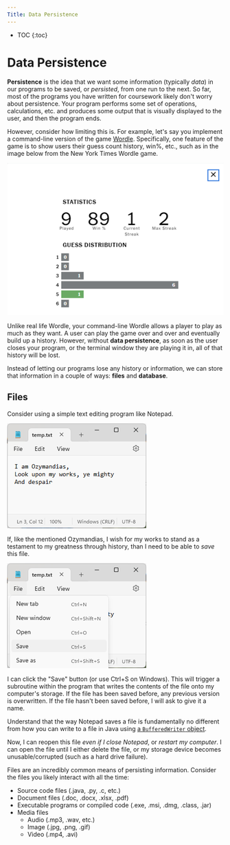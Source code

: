 ```yaml
---
Title: Data Persistence
---
```


* TOC
{:toc}

# Data Persistence

**Persistence** is the idea that we want some information (typically *data*) in our programs to be saved, or *persisted*, from one run to the next. So far, most of the programs you have written for coursework likely don't worry about persistence. Your program performs some set of operations, calculations, etc. and produces some output that is visually displayed to the user, and then the program ends.

However, consider how limiting this is. For example, let's say you implement a command-line version of the game [Wordle](https://en.wikipedia.org/wiki/Wordle). Specifically, one feature of the game is to show users their guess count history, win%, etc., such as in the image below from the New York Times Wordle game.

![ny_times_wordle.png](..%2Fimages%2Fny_times_wordle.png)

Unlike real life Wordle, your command-line Wordle allows a player to play as much as they want. A user can play the game over and over and eventually build up a history. However, without **data persistence**, as soon as the user closes your program, or the terminal window they are playing it in, all of that history will be lost.

Instead of letting our programs lose any history or information, we can store that information in a couple of ways: **files** and **database**.

## Files

Consider using a simple text editing program like Notepad.

![img.png](../images/notepad_ozymandias.png)

If, like the mentioned Ozymandias, I wish for my works to stand as a testament to my greatness through history, than I need to be able to *save* this file.

![img.png](../images/notepad_save.png)

I can click the "Save" button (or use Ctrl+S on Windows). This will trigger a subroutine within the program that writes the contents of the file onto my computer's storage. If the file has been saved before, any previous version is overwritten. If the file hasn't been saved before, I will ask to give it a name.

Understand that the way Notepad saves a file is fundamentally no different from how you can write to a file in Java using [a `BufferedWriter` object](https://docs.oracle.com/javase/8/docs/api/java/io/BufferedWriter.html). 

Now, I can reopen this file *even if I close Notepad*, or *restart my computer*. I can open the file until I either delete the file, or my storage device becomes unusable/corrupted (such as a hard drive failure).

Files are an incredibly common means of persisting information. Consider the files you likely interact with all the time:

* Source code files (.java, .py, .c, etc.)
* Document files (.doc, .docx, .xlsx, .pdf)
* Executable programs or compiled code (.exe, .msi, .dmg, .class, .jar)
* Media files
  * Audio (.mp3, .wav, etc.)
  * Image (.jpg, .png, .gif)
  * Video (.mp4, .avi)



